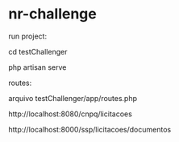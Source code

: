 # nr-challenge

run project:

cd testChallenger

php artisan serve

routes:

arquivo testChallenger/app/routes.php

http://localhost:8080/cnpq/licitacoes

http://localhost:8000/ssp/licitacoes/documentos
